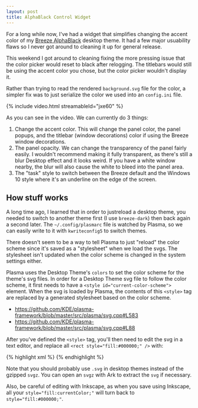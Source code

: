 ```yaml
---
layout: post
title: AlphaBlack Control Widget
---
```


For a long while now, I've had a widget that simplifies changing the accent color of my [Breeze AlphaBlack](https://store.kde.org/p/1084931/) desktop theme. It had a few major usuability flaws so I never got around to cleaning it up for general release.

This weekend I got around to cleaning fixing the more pressing issue that the color picker would reset to black after relogging. The titlebars would still be using the accent color you chose, but the color picker wouldn't display it.

Rather than trying to read the rendered `background.svg` file for the color, a simpler fix was to just serialize the color we used into an `config.ini` file.

{% include video.html streamableId="jxe60" %}

As you can see in the video. We can currently do 3 things:

1. Change the accent color. This will change the panel color, the panel popups, and the titlebar (window decorations) color if using the Breeze window decorations.
2. The panel opacity. We can change the transparency of the panel fairly easily. I wouldn't recommend making it fully transparent, as there's still a blur Desktop effect and it looks weird. If you have a white window nearby, the blur will also cause the white to bleed into the panel area.
3. The "task" style to switch between the Breeze default and the Windows 10 style where it's an underline on the edge of the screen.

## How stuff works

A long time ago, I learned that in order to justreload a desktop theme, you needed to switch to another theme first (I use `breeze-dark`) then back again a second later. The `~/.config/plasmarc` file is watched by Plasma, so we can easily write to it with `kwriteconfig5` to switch themes.

There doesn't seem to be a way to tell Plasma to just "reload" the color scheme since it's saved as a "stylesheet" when we load the svgs. The stylesheet isn't updated when the color scheme is changed in the system settings either.

Plasma uses the Desktop Theme's `colors` to set the color scheme for the theme's svg files. In order for a Desktop Theme svg file to follow the color scheme, it first needs to have a `<style id="current-color-scheme">` element. When the svg is loaded by Plasma, the contents of this `<style>` tag are replaced by a generated stylesheet based on the color scheme.

* https://github.com/KDE/plasma-framework/blob/master/src/plasma/svg.cpp#L583
* https://github.com/KDE/plasma-framework/blob/master/src/plasma/svg.cpp#L88

After you've defined the `<style>` tag, you'll then need to edit the svg in a text editor, and replace all `<rect style="fill:#000000;" />` with:

{% highlight xml %}
<rect class="ColorScheme-Background" style="fill:currentColor;" />
{% endhighlight %}

Note that you should probably use `.svg` in desktop themes instead of the gzipped `svgz`. You can open an `svgz` with Ark to extract the `svg` if necessary.

Also, be careful of editing with Inkscape, as when you save using Inkscape, all your `style="fill:currentColor;"` will turn back to `style="fill:#000000;"`.
